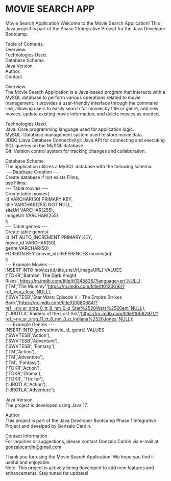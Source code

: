# MOVIE SEARCH APP

Movie Search Application
Welcome to the Movie Search Application! This Java project is part of the Phase 1 Integrative Project for the Java Developer Bootcamp.

Table of Contents.        
Overview.        
Technologies Used.        
Database Schema.        
Java Version.        
Author.        
Contact.        

Overview.        
The Movie Search Application is a Java-based program that interacts with a MySQL database to perform various operations related to movie management. It provides a user-friendly interface through the command line, allowing users to easily search for movies by title or genre, add new movies, update existing movie information, and delete movies as needed.        

Technologies Used.        
Java: Core programming language used for application logic.        
MySQL: Database management system used to store movie data.        
JDBC (Java Database Connectivity): Java API for connecting and executing SQL queries on the MySQL database.        
Git: Version control system for tracking changes and collaboration.        

Database Schema.        
The application utilizes a MySQL database with the following schema:                
--- Database Creation ---        
Create database if not exists Films;        
use Films;        
--- Table movies ---        
Create table movies(        
	id VARCHAR(50) PRIMARY KEY,        
	title VARCHAR(255) NOT NULL,        
	siteUrl VARCHAR(255),        
	imageUrl VARCHAR(255)        
);        
--- Table genres ---        
Create table genres(        
	id INT AUTO_INCREMENT PRIMARY KEY,        
    movie_id VARCHAR(50),        
    genre VARCHAR(50),        
    FOREIGN KEY (movie_id) REFERENCES movies(id)        
);        
--- Example Movies ---        
INSERT INTO movies(id,title,siteUrl,imageURL) VALUES        
('TDKR','Batman: The Dark Knight Rises','https://m.imdb.com/title/tt1345836/?language=en',NULL),        
('TM','The Mummy','https://m.imdb.com/title/tt0120616/?ref_=vp_close',NULL),        
('SWVTESB','Star Wars: Episode V - The Empire Strikes Back','https://m.imdb.com/title/tt0080684/?ref_=nv_sr_srsg_0_tt_8_nm_0_q_Star%2520Wars%2520em',NULL),        
('IJROTLA','Raiders of the Lost Ark','https://m.imdb.com/title/tt0082971/?ref_=nv_sr_srsg_11_tt_8_nm_0_q_Indiana%2520Jones',NULL);        
--- Example Genres ---        
INSERT INTO genres(movie_id, genre) VALUES        
('SWVTESB','Action'),        
('SWVTESB','Adventure'),        
('SWVTESB', 'Fantasy'),        
('TM','Action'),        
('TM','Adventure'),        
('TM', 'Fantasy'),        
('TDKR','Action'),        
('TDKR','Drama'),        
('TDKR', 'Thriller'),        
('IJROTLA','Action'),        
('IJROTLA','Adventure');        
        
Java Version        
The project is developed using Java 17.        

Author        
This project is part of the Java Developer Bootcamp Phase 1 Integrative Project and develped by Gonzalo Cardin.        
        
Contact Information        
For inquiries or suggestions, please contact Gonzalo Cardin via e-mail at gonzalocardin@gmail.com.         

Thank you for using the Movie Search Application! We hope you find it useful and enjoyable.        
Note: This project is actively being developed to add new features and enhancements. Stay tuned for updates!        

